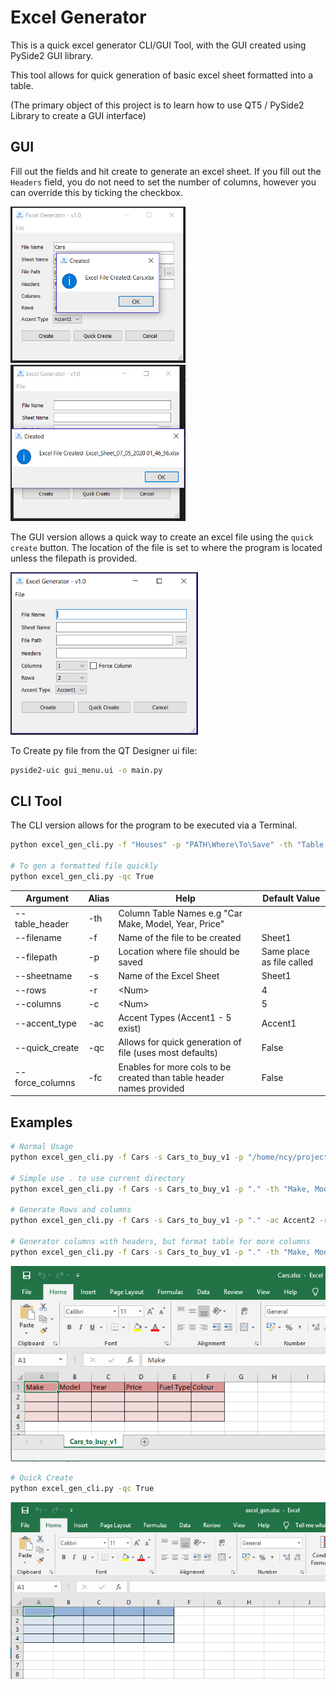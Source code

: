 # Excel Generator

This is a quick excel generator CLI/GUI Tool, with the GUI created using PySide2 GUI library.

This tool allows for quick generation of basic excel sheet formatted into a table.

(The primary object of this project is to learn how to use QT5 / PySide2 Library to create a GUI interface)

## GUI

Fill out the fields and hit create to generate an excel sheet. If you fill out the `Headers` field, you do not need to set the number of columns, however you can override this by ticking the checkbox.

<img src="./images/gui_ex2.png" alt="Image Of Quick Create" width="280" height="250">
<img src="./images/gui_ex3.png" alt="Image Of Quick Create" width="280" height="250">

The GUI version allows a quick way to create an excel file using the `quick create` button. The location of the file is set to where the program is located unless the filepath is provided.

<img src="./images/gui_ex4.png" alt="Image Of Quick Create" width="300" height="260">

To Create py file from the QT Designer ui file:

```bash
pyside2-uic gui_menu.ui -o main.py
```

## CLI Tool

The CLI version allows for the program to be executed via a Terminal.

```bash
python excel_gen_cli.py -f "Houses" -p "PATH\Where\To\Save" -th "Table, Header, names, seperated, by, a, comma" -ac Accent2

# To gen a formatted file quickly
python excel_gen_cli.py -qc True
```

| Argument        | Alias | Help                                                                 | Default Value             |
| --------------- | ----- | -------------------------------------------------------------------- | ------------------------- |
| --table_header  | -th   | Column Table Names e.g "Car Make, Model, Year, Price"                |                           |
| --filename      | -f    | Name of the file to be created                                       | Sheet1                    |
| --filepath      | -p    | Location where file should be saved                                  | Same place as file called |
| --sheetname     | -s    | Name of the Excel Sheet                                              | Sheet1                    |
| --rows          | -r    | \<Num>                                                               | 4                         |
| --columns       | -c    | \<Num>                                                               | 5                         |
| --accent_type   | -ac   | Accent Types (Accent1 - 5 exist)                                     | Accent1                   |
| --quick_create  | -qc   | Allows for quick generation of file (uses most defaults)             | False                     |
| --force_columns | -fc   | Enables for more cols to be created than table header names provided | False                     |

## Examples

```bash
# Normal Usage
python excel_gen_cli.py -f Cars -s Cars_to_buy_v1 -p "/home/ncy/projects/cars_proj/" -th "Make, Model, Year, Price, Fuel Type, Colour" -ac Accent2

# Simple use . to use current directory
python excel_gen_cli.py -f Cars -s Cars_to_buy_v1 -p "." -th "Make, Model, Year, Price, Fuel Type, Colour" -ac Accent2

# Generate Rows and columns
python excel_gen_cli.py -f Cars -s Cars_to_buy_v1 -p "." -ac Accent2 -r 5 -c 10

# Generator columns with headers, but format table for more columns
python excel_gen_cli.py -f Cars -s Cars_to_buy_v1 -p "." -th "Make, Model, Year, Price, Fuel Type, Colour" -c 10 -fc true
```

![Image](./images/create_ex1.png)

```bash
# Quick Create
python excel_gen_cli.py -qc True
```

![Image](./images/quick_create_ex2.png)
